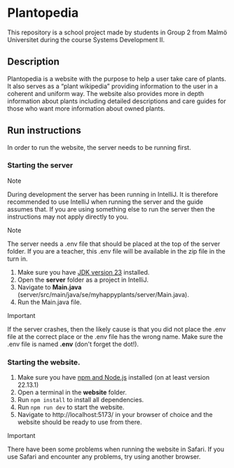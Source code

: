 # Plantopedia
This repository is a school project made by students in Group 2 from Malmö Universitet during the course Systems Development II.

## Description
Plantopedia is a website with the purpose to help a user take care of plants. It also serves as a “plant wikipedia” providing information to the user in a coherent and uniform way. The website also provides more in depth information about plants including detailed descriptions and care guides for those who want more information about owned plants.


## Run instructions
In order to run the website, the server needs to be running first.

### Starting the server

> [!NOTE]
> During development the server has been running in IntelliJ. It is therefore recommended to use IntelliJ when running the server and the guide assumes that. If you are using something else to run the server then the instructions may not apply directly to you.

> [!NOTE]
> The server needs a .env file that should be placed at the top of the server folder. If you are a teacher, this .env file will be available in the zip file in the turn in.

1. Make sure you have [JDK version 23](https://www.oracle.com/se/java/technologies/downloads/#java23) installed.
2. Open the **server** folder as a project in IntelliJ.
3. Navigate to **Main.java** (server/src/main/java/se/myhappyplants/server/Main.java).
4. Run the Main.java file.

>[!IMPORTANT]
>If the server crashes, then the likely cause is that you did not place the .env file at the correct place or the .env file has the wrong name. Make sure the .env file is named **.env** (don't forget the dot!).

### Starting the website.

1. Make sure you have [npm and Node.js](https://nodejs.org/en/download) installed (on at least version 22.13.1)
2. Open a terminal in the **website** folder.
3. Run `npm install` to install all dependencies.
4. Run `npm run dev` to start the website.
5. Navigate to http://localhost:5173/ in your browser of choice and the website should be ready to use from there.

>[!IMPORTANT]
>There have been some problems when running the website in Safari. If you use Safari and encounter any problems, try using another browser.
